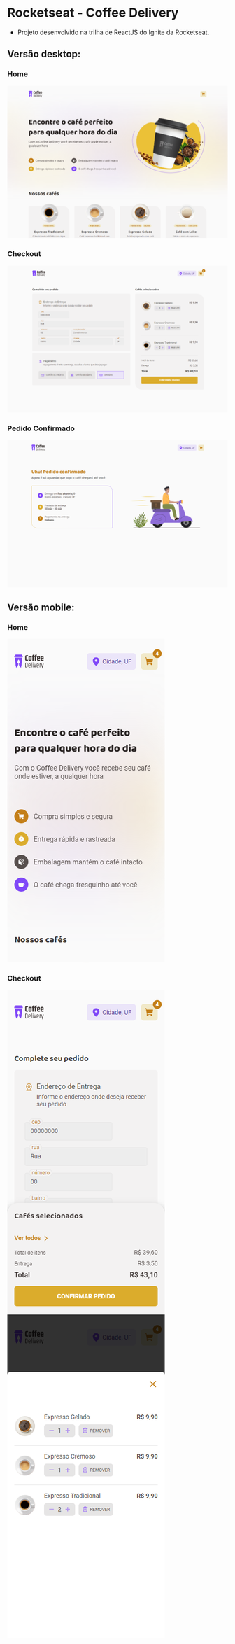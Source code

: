 # Rocketseat - Coffee Delivery

- Projeto desenvolvido na trilha de ReactJS do Ignite da Rocketseat.

## Versão desktop:

### Home

<img src="./public/readme-images/home-desktop-01.png" alt="" />

### Checkout

<img src="./public/readme-images/checkout-desktop-01.png" alt="" />

### Pedido Confirmado

<img src="./public/readme-images/confirmed-order-desktop-01.png" alt="" />

## Versão mobile:

### Home

<img src="./public/readme-images/home-mobile-01.png" alt="" />

### Checkout

<div>
  <img src="./public/readme-images/checkout-mobile-01.png" alt="" />
  <img src="./public/readme-images/checkout-mobile-02.png" alt="" />
</div>
